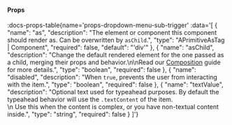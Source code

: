 <!-- This file was automatic generated. Do not edit it manually -->

#### Props
:docs-props-table{name='props-dropdown-menu-sub-trigger' :data='[
  {
    "name": "as",
    "description": "The element or component this component should render as. Can be overwritten by `asChild`.",
    "type": "APrimitiveAsTag | Component",
    "required": false,
    "default": "\'div\'"
  },
  {
    "name": "asChild",
    "description": "Change the default rendered element for the one passed as a child, merging their props and behavior.\\n\\nRead our [Composition](https://akar.vinicunca.dev/core/guides/composition) guide for more details.",
    "type": "boolean",
    "required": false
  },
  {
    "name": "disabled",
    "description": "When `true`, prevents the user from interacting with the item.",
    "type": "boolean",
    "required": false
  },
  {
    "name": "textValue",
    "description": "Optional text used for typeahead purposes. By default the typeahead behavior will use the `.textContent` of the item. <br>\\n Use this when the content is complex, or you have non-textual content inside.",
    "type": "string",
    "required": false
  }
]'} 
